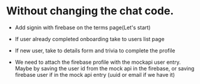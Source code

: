 # Without changing the chat code.

- Add signin with firebase on the terms page(Let's start)
- If user already completed onboarding take to users list page
- If new user, take to details form and trivia to complete the profile

- We need to attach the firebase profile with the mockapi user entry.
  Maybe by saving the user id from the mock api in the firebase, or saving firebase user if in the mock api entry (uuid or email if we have it)
